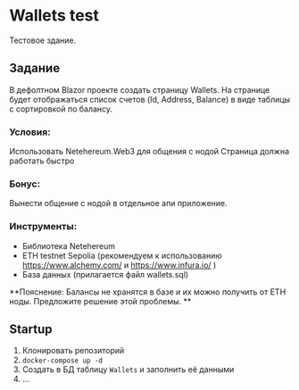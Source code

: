 # Wallets test

Тестовое здание.

## Задание

В дефолтном Blazor проекте создать страницу Wallets. На странице будет отображаться список счетов (Id, Address, Balance) в виде таблицы с сортировкой по балансу. 


### Условия:   

Использовать Netehereum.Web3 для общения с нодой 
Страница должна работать быстро 


### Бонус:  
Вынести общение с нодой в отдельное апи приложение.  


### Инструменты:  
* Библиотека Netehereum 
* ETH testnet Sepolia (рекомендуем к использованию https://www.alchemy.com/ и https://www.infura.io/ ) 
* База данных (прилагается файл wallets.sql) 


**Пояснение:  Балансы не хранятся в базе и их можно получить от ETH ноды. Предложите решение этой проблемы. **

## Startup

1. Клонировать репозиторий
2. `docker-compose up -d`
3. Создать в БД таблицу `Wallets` и заполнить её данными
4. ...
